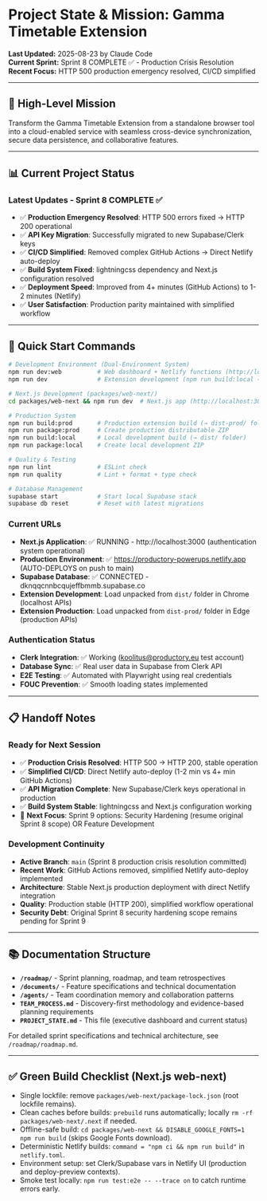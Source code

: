 # Project State & Mission: Gamma Timetable Extension

**Last Updated:** 2025-08-23 by Claude Code  
**Current Sprint:** Sprint 8 COMPLETE ✅ - Production Crisis Resolution  
**Recent Focus:** HTTP 500 production emergency resolved, CI/CD simplified

---

## 🎯 High-Level Mission

Transform the Gamma Timetable Extension from a standalone browser tool into a cloud-enabled service with seamless cross-device synchronization, secure data persistence, and collaborative features.

---

## 📊 Current Project Status

### **Latest Updates - Sprint 8 COMPLETE ✅**
- ✅ **Production Emergency Resolved**: HTTP 500 errors fixed → HTTP 200 operational
- ✅ **API Key Migration**: Successfully migrated to new Supabase/Clerk keys
- ✅ **CI/CD Simplified**: Removed complex GitHub Actions → Direct Netlify auto-deploy
- ✅ **Build System Fixed**: lightningcss dependency and Next.js configuration resolved
- ✅ **Deployment Speed**: Improved from 4+ minutes (GitHub Actions) to 1-2 minutes (Netlify)
- ✅ **User Satisfaction**: Production parity maintained with simplified workflow

---

## 🚀 Quick Start Commands

```bash
# Development Environment (Dual-Environment System)
npm run dev:web          # Web dashboard + Netlify functions (http://localhost:3000)
npm run dev              # Extension development (npm run build:local → dist/ folder)

# Next.js Development (packages/web-next/)
cd packages/web-next && npm run dev  # Next.js app (http://localhost:3001)

# Production System
npm run build:prod       # Production extension build (→ dist-prod/ folder)
npm run package:prod     # Create production distributable ZIP
npm run build:local      # Local development build (→ dist/ folder)
npm run package:local    # Create local development ZIP

# Quality & Testing  
npm run lint             # ESLint check
npm run quality          # Lint + format + type check

# Database Management
supabase start           # Start local Supabase stack
supabase db reset        # Reset with latest migrations
```

### **Current URLs**
- **Next.js Application**: ✅ RUNNING - http://localhost:3000 (authentication system operational)
- **Production Environment**: ✅ https://productory-powerups.netlify.app (AUTO-DEPLOYS on push to main)
- **Supabase Database**: ✅ CONNECTED - dknqqcnnbcqujeffbmmb.supabase.co 
- **Extension Development**: Load unpacked from `dist/` folder in Chrome (localhost APIs)
- **Extension Production**: Load unpacked from `dist-prod/` folder in Edge (production APIs)

### **Authentication Status**
- **Clerk Integration**: ✅ Working (koolitus@productory.eu test account)
- **Database Sync**: ✅ Real user data in Supabase from Clerk API
- **E2E Testing**: ✅ Automated with Playwright using real credentials
- **FOUC Prevention**: ✅ Smooth loading states implemented

---

## 📋 Handoff Notes

### **Ready for Next Session**
- ✅ **Production Crisis Resolved**: HTTP 500 → HTTP 200, stable operation
- ✅ **Simplified CI/CD**: Direct Netlify auto-deploy (1-2 min vs 4+ min GitHub Actions)
- ✅ **API Migration Complete**: New Supabase/Clerk keys operational in production
- ✅ **Build System Stable**: lightningcss and Next.js configuration working
- 🔄 **Next Focus**: Sprint 9 options: Security Hardening (resume original Sprint 8 scope) OR Feature Development

### **Development Continuity**
- **Active Branch**: `main` (Sprint 8 production crisis resolution committed)
- **Recent Work**: GitHub Actions removed, simplified Netlify auto-deploy implemented
- **Architecture**: Stable Next.js production deployment with direct Netlify integration
- **Quality**: Production stable (HTTP 200), simplified workflow operational
- **Security Debt**: Original Sprint 8 security hardening scope remains pending for Sprint 9

---

## 📚 Documentation Structure

- **`/roadmap/`** - Sprint planning, roadmap, and team retrospectives
- **`/documents/`** - Feature specifications and technical documentation  
- **`/agents/`** - Team coordination memory and collaboration patterns
- **`TEAM_PROCESS.md`** - Discovery-first methodology and evidence-based planning requirements
- **`PROJECT_STATE.md`** - This file (executive dashboard and current status)

For detailed sprint specifications and technical architecture, see `/roadmap/roadmap.md`.

---

## ✅ Green Build Checklist (Next.js web-next)
- Single lockfile: remove `packages/web-next/package-lock.json` (root lockfile remains).
- Clean caches before builds: `prebuild` runs automatically; locally `rm -rf packages/web-next/.next` if needed.
- Offline-safe build: `cd packages/web-next && DISABLE_GOOGLE_FONTS=1 npm run build` (skips Google Fonts download).
- Deterministic Netlify builds: `command = "npm ci && npm run build"` in `netlify.toml`.
- Environment setup: set Clerk/Supabase vars in Netlify UI (production and deploy-preview contexts).
- Smoke test locally: `npm run test:e2e -- --trace on` to catch runtime errors early.
